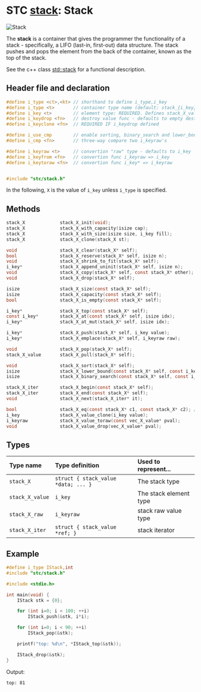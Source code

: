 # STC [stack](../include/stc/stack.h): Stack
![Stack](pics/stack.jpg)

The **stack** is a container that gives the programmer the functionality of a stack - specifically, a LIFO (last-in, first-out) data structure. The stack pushes and pops the element from the back of the container, known as the top of the stack.

See the c++ class [std::stack](https://en.cppreference.com/w/cpp/container/stack) for a functional description.

## Header file and declaration

```c
#define i_type <ct>,<kt> // shorthand to define i_type,i_key
#define i_type <t>       // container type name (default: stack_{i_key})
#define i_key <t>        // element type: REQUIRED. Defines stack_X_value
#define i_keydrop <fn>   // destroy value func - defaults to empty destruct
#define i_keyclone <fn>  // REQUIRED IF i_keydrop defined

#define i_use_cmp        // enable sorting, binary_search and lower_bound
#define i_cmp <fn>       // three-way compare two i_keyraw's

#define i_keyraw <t>     // convertion "raw" type - defaults to i_key
#define i_keyfrom <fn>   // convertion func i_keyraw => i_key
#define i_keytoraw <fn>  // convertion func i_key* => i_keyraw


#include "stc/stack.h"
```
In the following, `X` is the value of `i_key` unless `i_type` is specified.

## Methods

```c
stack_X             stack_X_init(void);
stack_X             stack_X_with_capacity(isize cap);
stack_X             stack_X_with_size(isize size, i_key fill);
stack_X             stack_X_clone(stack_X st);

void                stack_X_clear(stack_X* self);
bool                stack_X_reserve(stack_X* self, isize n);
void                stack_X_shrink_to_fit(stack_X* self);
i_key*              stack_X_append_uninit(stack_X* self, isize n);
void                stack_X_copy(stack_X* self, const stack_X* other);
void                stack_X_drop(stack_X* self);                       // destructor

isize               stack_X_size(const stack_X* self);
isize               stack_X_capacity(const stack_X* self);
bool                stack_X_is_empty(const stack_X* self);

i_key*              stack_X_top(const stack_X* self);
const i_key*        stack_X_at(const stack_X* self, isize idx);
i_key*              stack_X_at_mut(stack_X* self, isize idx);

i_key*              stack_X_push(stack_X* self, i_key value);
i_key*              stack_X_emplace(stack_X* self, i_keyraw raw);

void                stack_X_pop(stack_X* self);                        // destroy last element
stack_X_value       stack_X_pull(stack_X* self);                       // move out last element

void                stack_X_sort(stack_X* self);                                    // quicksort from sort.h
isize               stack_X_lower_bound(const stack_X* self, const i_keyraw raw);   // return -1 if not found
isize               stack_X_binary_search(const stack_X* self, const i_keyraw raw); // return -1 if not found

stack_X_iter        stack_X_begin(const stack_X* self);
stack_X_iter        stack_X_end(const stack_X* self);
void                stack_X_next(stack_X_iter* it);

bool                stack_X_eq(const stack_X* c1, const stack_X* c2); // require i_eq/i_cmp/i_less.
i_key               stack_X_value_clone(i_key value);
i_keyraw            stack_X_value_toraw(const vec_X_value* pval);
void                stack_X_value_drop(vec_X_value* pval);
```

## Types

| Type name          | Type definition                     | Used to represent...        |
|:-------------------|:------------------------------------|:----------------------------|
| `stack_X`          | `struct { stack_value *data; ... }` | The stack type             |
| `stack_X_value`    | `i_key`                             | The stack element type     |
| `stack_X_raw`      | `i_keyraw`                          | stack raw value type       |
| `stack_X_iter`     | `struct { stack_value *ref; }`      | stack iterator             |

## Example
```c
#define i_type IStack,int
#include "stc/stack.h"

#include <stdio.h>

int main(void) {
    IStack stk = {0};

    for (int i=0; i < 100; ++i)
        IStack_push(&stk, i*i);

    for (int i=0; i < 90; ++i)
        IStack_pop(&stk);

    printf("top: %d\n", *IStack_top(&stk));

    IStack_drop(&stk);
}
```
Output:
```
top: 81
```
